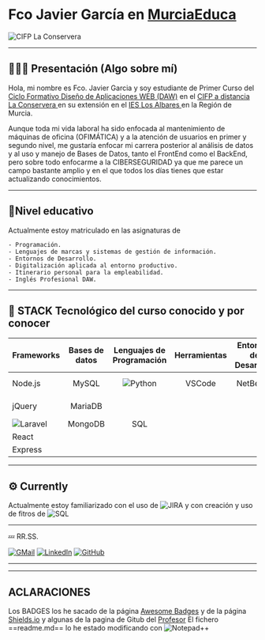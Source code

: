 # Fco Javier García en [MurciaEduca](murciaeduca.es) 

![CIFP La Conservera](/assets/images/LaConservera.jpg)

***

## 👨🏼‍🦲 Presentación (Algo sobre mí)

Hola, mi nombre es Fco. Javier Garcia y soy estudiante de Primer Curso del [Ciclo Formativo Diseño de Aplicaciones WEB (DAW)](https://todofp.es/que-estudiar/familias-profesionales/informatica-comunicaciones/des-aplicaciones-web.html "Técnico Superior en Desarrollo de Aplicaciones Web" ) en el [CIFP a distancia La Conservera ](https://sites.google.com/view/fplaconservera "Centro Integral de Formación Profesional a Distancia La Conservera") en su extensión en el [IES Los Albares ](https://www.ieslosalbares.es/ "Instituto de Enseñanza Secundaria Los Albares de Cieza") en la Región de Murcia.


Aunque toda mi vida laboral ha sido enfocada al mantenimiento de máquinas de oficina (OFIMÁTICA) y a la atención de usuarios en primer y segundo nivel, me gustaría enfocar mi carrera posterior al análisis de datos y al uso y manejo de Bases de Datos, tanto el FrontEnd como el BackEnd, pero sobre todo enfocarme a la CIBERSEGURIDAD ya que me parece un campo bastante amplio y en el que todos los días tienes que estar actualizando conocimientos.

***

## 💎Nivel educativo

Actualmente estoy matriculado en las asignaturas de

	- Programación.
	- Lenguajes de marcas y sistemas de gestión de información.
	- Entornos de Desarrollo.
	- Digitalización aplicada al entorno productivo.
	- Itinerario personal para la empleabilidad.
	- Inglés Profesional DAW.


***

## 🔑 STACK Tecnológico del curso conocido y por conocer

|Frameworks|Bases de datos|Lenguajes de Programación|Herramientas|Entornos de Desarrollo|Lenguaje de Marcas|
| :--- | :--: | :--: | :--: | :--: | --: |
|Node.js |MySQL|![Python](https://img.shields.io/badge/Python-3776AB?style=for-the-badge&logo=python&logoColor=white)| VSCode |NetBeans |![MarkDown](https://img.shields.io/badge/Markdown-000000?style=for-the-badge&logo=markdown&logoColor=white)|
|jQuery| MariaDB||||![JavaScript](https://img.shields.io/badge/JavaScript-F7DF1E?style=for-the-badge&logo=javascript&logoColor=black)|
|![Laravel](https://img.shields.io/badge/Laravel-FF2D20?style=for-the-badge&logo=laravel&logoColor=white)|MongoDB |SQL|||![HTML](https://img.shields.io/badge/HTML-239120?style=for-the-badge&logo=html5&logoColor=white)|
|React||||||![HTML5](https://img.shields.io/badge/HTML5-E34F26?style=for-the-badge&logo=html5&logoColor=white)|
|Express||||||![CSS](https://img.shields.io/badge/CSS-239120?&style=for-the-badge&logo=css3&logoColor=white)|
  
***

## ⚙ Currently 

Actualmente estoy familiarizado con el uso de ![JIRA](https://badgen.net/badge/icon/jira?icon=jira&label) y con creación y uso de fitros de ![SQL](https://img.shields.io/badge/MySQL-00000F?style=for-the-badge&logo=mysql&logoColor=white)

***

💤 RR.SS.

 [![GMail](https://img.shields.io/badge/Gmail-D14836?style=for-the-badge&logo=gmail&logoColor=white)](mailto:4189504@alu.murciaeduca.es) 
 [![LinkedIn](https://img.shields.io/badge/LinkedIn-0077B5?style=for-the-badge&logo=linkedin&logoColor=white)](https://www.linkedin.com/in/fco-javier-garc%C3%ADa-mateos-62810330?trk=contact-info)
 [![GitHub](https://img.shields.io/badge/GitHub-100000?style=for-the-badge&logo=github&logoColor=white)](https://github.com/fcojaviergarciamurciaeduca)
 
***

***

## ACLARACIONES
Los BADGES los he sacado de la página [Awesome Badges](https://dev.to/envoy_/150-badges-for-github-pnk) y de la página [Shields.io](https://shields.io/) y algunas de la pagina de Gitub del [Profesor](https://github.com/jturpinprof) 
El fichero ==readme.md== lo he estado modificando con ![Notepad++](https://img.shields.io/badge/Notepad++-90E59A.svg?style=for-the-badge&logo=notepad%2B%2B&logoColor=black)
